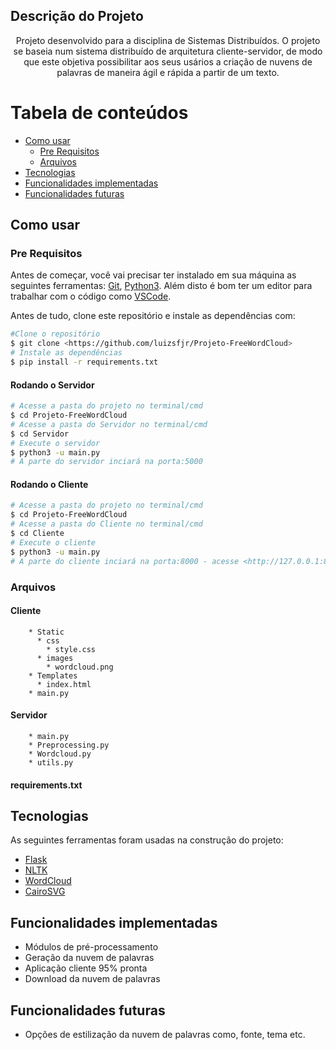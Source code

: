 ## Descrição do Projeto
<p align="center">Projeto desenvolvido para a disciplina de Sistemas Distribuídos. O projeto se baseia num sistema distribuído de arquitetura cliente-servidor, de modo que este objetiva possibilitar aos seus usários a criação de nuvens de palavras de maneira ágil e rápida a partir de um texto.</p>

Tabela de conteúdos
=================
<!--ts-->
   * [Como usar](#como-usar)
      * [Pre Requisitos](#pre-requisitos)
      * [Arquivos](#arquivos)
   * [Tecnologias](#tecnologias)
   * [Funcionalidades implementadas](#funcionalidades-implementadas)
   * [Funcionalidades futuras](#funcionalidades-futuras)
   
<!--te-->

## Como usar

### Pre Requisitos

Antes de começar, você vai precisar ter instalado em sua máquina as seguintes ferramentas:
[Git](https://git-scm.com), [Python3](https://www.python.org/downloads/). 
Além disto é bom ter um editor para trabalhar com o código como [VSCode](https://code.visualstudio.com/).

Antes de tudo, clone este repositório e instale as dependências com:
```bash
#Clone o repositório
$ git clone <https://github.com/luizsfjr/Projeto-FreeWordCloud>
# Instale as dependências
$ pip install -r requirements.txt
```


#### Rodando o Servidor

```bash
# Acesse a pasta do projeto no terminal/cmd
$ cd Projeto-FreeWordCloud
# Acesse a pasta do Servidor no terminal/cmd
$ cd Servidor
# Execute o servidor
$ python3 -u main.py
# A parte do servidor inciará na porta:5000
```

#### Rodando o Cliente

```bash
# Acesse a pasta do projeto no terminal/cmd
$ cd Projeto-FreeWordCloud
# Acesse a pasta do Cliente no terminal/cmd
$ cd Cliente
# Execute o cliente
$ python3 -u main.py
# A parte do cliente inciará na porta:8000 - acesse <http://127.0.0.1:8000> 
```
### Arquivos
  #### Cliente
        * Static
          * css
            * style.css
          * images
            * wordcloud.png
        * Templates
          * index.html
        * main.py
  #### Servidor
        * main.py
        * Preprocessing.py
        * Wordcloud.py
        * utils.py
  #### requirements.txt
  
## Tecnologias

As seguintes ferramentas foram usadas na construção do projeto:

- [Flask](https://flask.palletsprojects.com/en/2.1.x/)
- [NLTK](https://www.nltk.org/)
- [WordCloud](https://pypi.org/project/wordcloud/)
- [CairoSVG](https://cairosvg.org/)

## Funcionalidades implementadas
  - Módulos de pré-processamento
  - Geração da nuvem de palavras
  - Aplicação cliente 95% pronta
  - Download da nuvem de palavras
## Funcionalidades futuras
  - Opções de estilização da nuvem de palavras como, fonte, tema etc.
